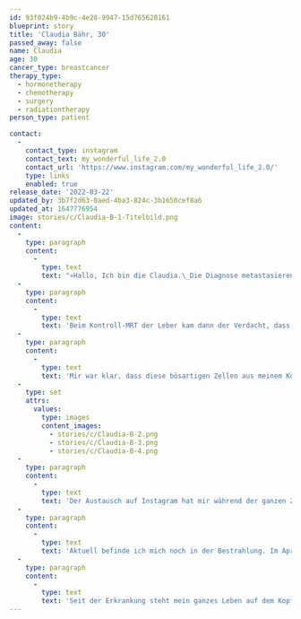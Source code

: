 ```yaml
---
id: 93f024b9-4b9c-4e28-9947-15d765620161
blueprint: story
title: 'Claudia Bähr, 30'
passed_away: false
name: Claudia
age: 30
cancer_type: breastcancer
therapy_type:
  - hormonetherapy
  - chemotherapy
  - surgery
  - radiationtherapy
person_type: patient

contact:
  -
    contact_type: instagram
    contact_text: my_wonderful_life_2.0
    contact_url: 'https://www.instagram.com/my_wonderful_life_2.0/'
    type: links
    enabled: true
release_date: '2022-03-22'
updated_by: 3b7f2d63-0aed-4ba3-824c-3b1650cef8a6
updated_at: 1647776954
image: stories/c/Claudia-B-1-Titelbild.png
content:
  -
    type: paragraph
    content:
      -
        type: text
        text: "»Hallo, Ich bin die Claudia.\_Die Diagnose metastasierender Brustkrebs habe ich im April 2021 im Alter von 30 Jahren bekommen. Im April hieß es sogar eigentlich noch, dass ich in der Leber einen gutartigen Tumor hätte und es keine Metastase gäbe.\_Also wurde ich klassisch auf Brustkrebs behandelt, mit 16 Zyklen Chemotherapie, 4x EC und 12x Paclitaxel. Im Anschluss wurde ich brusterhaltend operiert."
  -
    type: paragraph
    content:
      -
        type: text
        text: 'Beim Kontroll-MRT der Leber kam dann der Verdacht, dass es sich doch um eine Metastase handelt und auch neue hinzugekommen sind. Kurz vor Weihnachten wurde dann eine Biopsie von der Leber gemacht. Am 3. Januar bekam ich schließlich die Bestätigung, dass es sich tatsächlich um Metastasen handelte. – Das war der Tiefpunkt meiner Erkrankung, denn damit wurde mir eine Chance auf Heilung verwehrt.'
  -
    type: paragraph
    content:
      -
        type: text
        text: 'Mir war klar, dass diese bösartigen Zellen aus meinem Körper rausmüssen. So kam es dazu, dass ich auf Instagram nach Frauen gesucht hatte, die in der gleichen Situation waren. Durch ihre Erfahrungen konnte ich profitieren und so bin ich über 400 km nach Hannover gereist. Dort wurde eine Metastase operativ entfernt und sieben weitere während der Operation noch verkocht.'
  -
    type: set
    attrs:
      values:
        type: images
        content_images:
          - stories/c/Claudia-B-2.png
          - stories/c/Claudia-B-3.png
          - stories/c/Claudia-B-4.png
  -
    type: paragraph
    content:
      -
        type: text
        text: 'Der Austausch auf Instagram hat mir während der ganzen Zeit viel Halt gegeben. Was auch der Grund ist, hier offen über meine Erkrankung zu schreiben.'
  -
    type: paragraph
    content:
      -
        type: text
        text: 'Aktuell befinde ich mich noch in der Bestrahlung. Im April starte ich dann mit meiner Dauertherapie. Da meine Tumorzellen Hormonrezeptoren haben, bekomme ich eine Antihormontherapie und zusätzlich dann noch einen CDK 4/6 Inhibitor.'
  -
    type: paragraph
    content:
      -
        type: text
        text: 'Seit der Erkrankung steht mein ganzes Leben auf dem Kopf. Aber ich werde mich von meiner Diagnose nicht unterkriegen lassen. Denn ich will leben und noch die ganze Welt bereisen.«'
---
```

